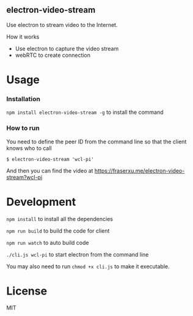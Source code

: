 electron-video-stream
-----------------------

Use electron to stream video to the Internet.

How it works

* Use electron to capture the video stream
* webRTC to create connection

Usage
=====

### Installation

`npm install electron-video-stream -g` to install the command

### How to run

You need to define the peer ID from the command line so that the client knows who to call

```
$ electron-video-stream 'wcl-pi'
```

And then you can find the video at https://fraserxu.me/electron-video-stream?wcl-pi

Development
==============

`npm install` to install all the dependencies

`npm run build` to build the code for client

`npm run watch` to auto build code

`./cli.js wcl-pi` to start electron from the command line

You may also need to run `chmod +x cli.js` to make it executable.


License
=======
MIT
